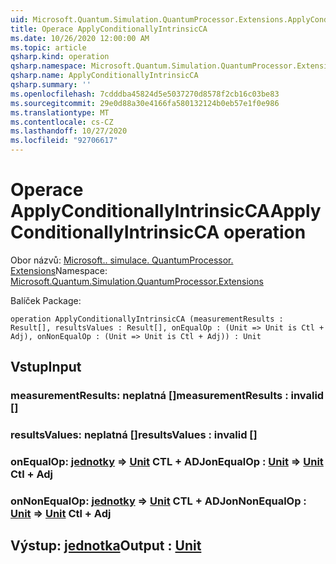 ```yaml
---
uid: Microsoft.Quantum.Simulation.QuantumProcessor.Extensions.ApplyConditionallyIntrinsicCA
title: Operace ApplyConditionallyIntrinsicCA
ms.date: 10/26/2020 12:00:00 AM
ms.topic: article
qsharp.kind: operation
qsharp.namespace: Microsoft.Quantum.Simulation.QuantumProcessor.Extensions
qsharp.name: ApplyConditionallyIntrinsicCA
qsharp.summary: ''
ms.openlocfilehash: 7cdddba45824d5e5037270d8578f2cb16c03be83
ms.sourcegitcommit: 29e0d88a30e4166fa580132124b0eb57e1f0e986
ms.translationtype: MT
ms.contentlocale: cs-CZ
ms.lasthandoff: 10/27/2020
ms.locfileid: "92706617"
---
```

# <a name="applyconditionallyintrinsicca-operation"></a><span data-ttu-id="5e205-102">Operace ApplyConditionallyIntrinsicCA</span><span class="sxs-lookup"><span data-stu-id="5e205-102">ApplyConditionallyIntrinsicCA operation</span></span>

<span data-ttu-id="5e205-103">Obor názvů: [Microsoft.. simulace. QuantumProcessor. Extensions](xref:Microsoft.Quantum.Simulation.QuantumProcessor.Extensions)</span><span class="sxs-lookup"><span data-stu-id="5e205-103">Namespace: [Microsoft.Quantum.Simulation.QuantumProcessor.Extensions](xref:Microsoft.Quantum.Simulation.QuantumProcessor.Extensions)</span></span>

<span data-ttu-id="5e205-104">Balíček [](https://nuget.org/packages/)</span><span class="sxs-lookup"><span data-stu-id="5e205-104">Package: [](https://nuget.org/packages/)</span></span>




```qsharp
operation ApplyConditionallyIntrinsicCA (measurementResults : Result[], resultsValues : Result[], onEqualOp : (Unit => Unit is Ctl + Adj), onNonEqualOp : (Unit => Unit is Ctl + Adj)) : Unit
```


## <a name="input"></a><span data-ttu-id="5e205-105">Vstup</span><span class="sxs-lookup"><span data-stu-id="5e205-105">Input</span></span>

### <a name="measurementresults--__invalidresult__"></a><span data-ttu-id="5e205-106">measurementResults: __neplatná <Result>__ []</span><span class="sxs-lookup"><span data-stu-id="5e205-106">measurementResults : __invalid<Result>__ []</span></span>




### <a name="resultsvalues--__invalidresult__"></a><span data-ttu-id="5e205-107">resultsValues: __neplatná <Result>__ []</span><span class="sxs-lookup"><span data-stu-id="5e205-107">resultsValues : __invalid<Result>__ []</span></span>




### <a name="onequalop--unit--unit-ctl--adj"></a><span data-ttu-id="5e205-108">onEqualOp: [jednotky](xref:microsoft.quantum.lang-ref.unit) => [Unit](xref:microsoft.quantum.lang-ref.unit) CTL + ADJ</span><span class="sxs-lookup"><span data-stu-id="5e205-108">onEqualOp : [Unit](xref:microsoft.quantum.lang-ref.unit) => [Unit](xref:microsoft.quantum.lang-ref.unit) Ctl + Adj</span></span>




### <a name="onnonequalop--unit--unit-ctl--adj"></a><span data-ttu-id="5e205-109">onNonEqualOp: [jednotky](xref:microsoft.quantum.lang-ref.unit) => [Unit](xref:microsoft.quantum.lang-ref.unit) CTL + ADJ</span><span class="sxs-lookup"><span data-stu-id="5e205-109">onNonEqualOp : [Unit](xref:microsoft.quantum.lang-ref.unit) => [Unit](xref:microsoft.quantum.lang-ref.unit) Ctl + Adj</span></span>





## <a name="output--unit"></a><span data-ttu-id="5e205-110">Výstup: [jednotka](xref:microsoft.quantum.lang-ref.unit)</span><span class="sxs-lookup"><span data-stu-id="5e205-110">Output : [Unit](xref:microsoft.quantum.lang-ref.unit)</span></span>

